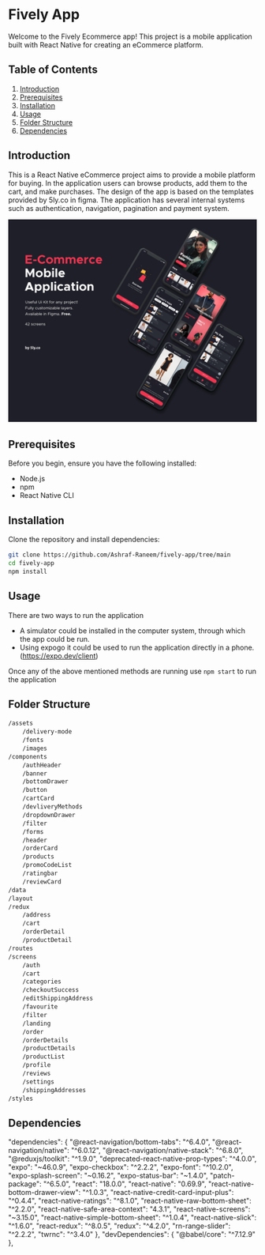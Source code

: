 # Fively App

Welcome to the Fively Ecommerce app! This project is a mobile application built with React Native for creating an eCommerce platform.

## Table of Contents

1. [Introduction](#introduction)
2. [Prerequisites](#prerequisites)
3. [Installation](#installation)
4. [Usage](#usage)
5. [Folder Structure](#folder-structure)
6. [Dependencies](#dependencies)

## Introduction

This is a React Native eCommerce project aims to provide a mobile platform for buying. In the application users can browse products, add them to the cart, and make purchases. The design of the app is based on the templates provided by 5ly.co in figma. The application has several internal systems such as authentication, navigation, pagination and payment system.

<img src="./assets/project_cover.png" alt="Project Cover">

## Prerequisites

Before you begin, ensure you have the following installed:

-   Node.js
-   npm
-   React Native CLI

## Installation

Clone the repository and install dependencies:

```bash
git clone https://github.com/Ashraf-Raneem/fively-app/tree/main
cd fively-app
npm install
```

## Usage

There are two ways to run the application

-   A simulator could be installed in the computer system, through which the app could be run.
-   Using expogo it could be used to run the application directly in a phone. (https://expo.dev/client)

Once any of the above mentioned methods are running use `npm start` to run the application

## Folder Structure

```bash
/assets
    /delivery-mode
    /fonts
    /images
/components
    /authHeader
    /banner
    /bottomDrawer
    /button
    /cartCard
    /devliveryMethods
    /dropdownDrawer
    /filter
    /forms
    /header
    /orderCard
    /products
    /promoCodeList
    /ratingbar
    /reviewCard
/data
/layout
/redux
    /address
    /cart
    /orderDetail
    /productDetail
/routes
/screens
    /auth
    /cart
    /categories
    /checkoutSuccess
    /editShippingAddress
    /favourite
    /filter
    /landing
    /order
    /orderDetails
    /productDetails
    /productList
    /profile
    /reviews
    /settings
    /shippingAddresses
/styles
```

## Dependencies

"dependencies": {
"@react-navigation/bottom-tabs": "^6.4.0",
"@react-navigation/native": "^6.0.12",
"@react-navigation/native-stack": "^6.8.0",
"@reduxjs/toolkit": "^1.9.0",
"deprecated-react-native-prop-types": "^4.0.0",
"expo": "~46.0.9",
"expo-checkbox": "^2.2.2",
"expo-font": "^10.2.0",
"expo-splash-screen": "~0.16.2",
"expo-status-bar": "~1.4.0",
"patch-package": "^6.5.0",
"react": "18.0.0",
"react-native": "0.69.9",
"react-native-bottom-drawer-view": "^1.0.3",
"react-native-credit-card-input-plus": "^0.4.4",
"react-native-ratings": "^8.1.0",
"react-native-raw-bottom-sheet": "^2.2.0",
"react-native-safe-area-context": "4.3.1",
"react-native-screens": "~3.15.0",
"react-native-simple-bottom-sheet": "^1.0.4",
"react-native-slick": "^1.6.0",
"react-redux": "^8.0.5",
"redux": "^4.2.0",
"rn-range-slider": "^2.2.2",
"twrnc": "^3.4.0"
},
"devDependencies": {
"@babel/core": "^7.12.9"
},
